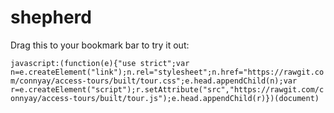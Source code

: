 shepherd
============

Drag this to your bookmark bar to try it out:

`javascript:(function(e){"use strict";var n=e.createElement("link");n.rel="stylesheet";n.href="https://rawgit.com/connyay/access-tours/built/tour.css";e.head.appendChild(n);var r=e.createElement("script");r.setAttribute("src","https://rawgit.com/connyay/access-tours/built/tour.js");e.head.appendChild(r)})(document)`
